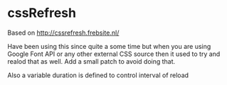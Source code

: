 cssRefresh
=======
Based on http://cssrefresh.frebsite.nl/

Have been using this since quite a some time but when you are using Google Font API or any other external CSS source then it used to try and realod that as well. Add a small patch to avoid doing that.

Also a variable duration is defined to control interval of reload